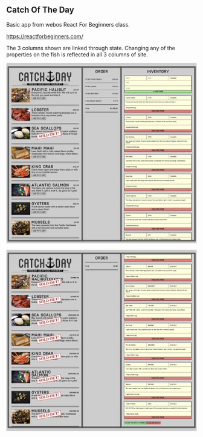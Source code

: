 <h2>Catch Of The Day</h2>

Basic app from webos React For Beginners class.

https://reactforbeginners.com/

The 3 columns shown are linked through state. Changing any of the properties on the fish is reflected in all 3 columns of site.

![Screenshot](/public/images/Screenshot.png)

![Screenshot](/public/images/Screenshot2.png)

